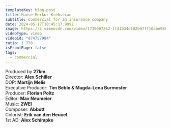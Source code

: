 ```yaml
---
templateKey: blog-post
title: Hanse Merkur Krebsscan
subtitle: Commercial for an insurance company
date: 2024-05-17T10:45:17.999Z
image: https://i.vimeocdn.com/video/1739007262-1f41034d182b97ff10abe98bea05975b74eabeb803377ece94116671473f97eb-d_1920x1080
videoType: vimeo
videoId: "874757984"
ratio: 1.778
isFrontPage: false
tags:
  - commercial
---
```

Produced by **27km**\
Director: **Alex Schiller**\
DOP: **Martijn Melis**\
Executive Producer: **Tim Beblo & Magda-Lena Burmester**\
Producer: **Florian Poltz**\
Editor: **Max Neumeier**\
Music: **2WEI**\
Composer: **Abbott**\
Colorist: **Erik van den Heuvel**\
1st AD: **Alex Schimpke**